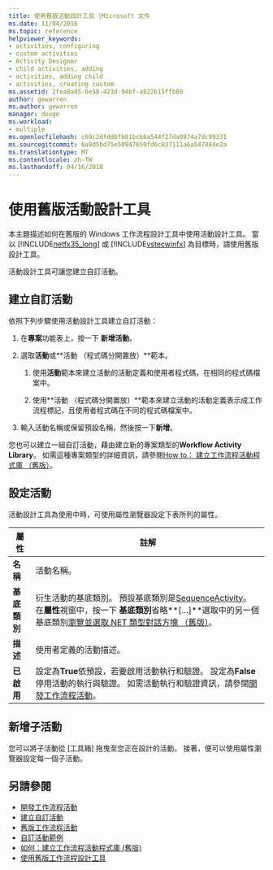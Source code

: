 ```yaml
---
title: 使用舊版活動設計工具 |Microsoft 文件
ms.date: 11/04/2016
ms.topic: reference
helpviewer_keywords:
- activities, configuring
- custom activities
- Activity Designer
- child activities, adding
- activities, adding child
- activities, creating custom
ms.assetid: 2fea8a05-6e58-423d-94bf-a822b15ffb80
author: gewarren
ms.author: gewarren
manager: douge
ms.workload:
- multiple
ms.openlocfilehash: c69c2dfdd6fb81bcb6a544f27da0874a7dc99331
ms.sourcegitcommit: 6a9d5bd75e50947659fd6c837111a6a547884e2a
ms.translationtype: MT
ms.contentlocale: zh-TW
ms.lasthandoff: 04/16/2018
---
```

# <a name="using-the-legacy-activity-designer"></a>使用舊版活動設計工具
本主題描述如何在舊版的 Windows 工作流程設計工具中使用活動設計工具。 當以 [!INCLUDE[netfx35_long](../workflow-designer/includes/netfx35_long_md.md)] 或 [!INCLUDE[vstecwinfx](../workflow-designer/includes/vstecwinfx_md.md)] 為目標時，請使用舊版設計工具。

 活動設計工具可讓您建立自訂活動。

## <a name="creating-a-custom-activity"></a>建立自訂活動
 依照下列步驟使用活動設計工具建立自訂活動：

1.  在**專案**功能表上，按一下 **新增活動**。

2.  選取**活動**或**活動 （程式碼分開置放）**範本。

    1.  使用**活動**範本來建立活動的活動定義和使用者程式碼，在相同的程式碼檔案中。

    2.  使用**活動 （程式碼分開置放）**範本來建立活動的活動定義表示成工作流程標記，且使用者程式碼在不同的程式碼檔案中。

3.  輸入活動名稱或保留預設名稱，然後按一下**新增**。

 您也可以建立一組自訂活動，藉由建立新的專案類型的**Workflow Activity Library**。 如需這種專案類型的詳細資訊，請參閱[How to： 建立工作流程活動程式庫 （舊版）](../workflow-designer/how-to-create-a-workflow-activity-library-legacy.md)。

## <a name="configuring-an-activity"></a>設定活動
 活動設計工具為使用中時，可使用屬性瀏覽器設定下表所列的屬性。

|屬性|註解|
|--------------|--------------|
|**名稱**|活動名稱。|
|**基底類別**|衍生活動的基底類別。 預設基底類別是[SequenceActivity](http://go.microsoft.com/fwlink?LinkID=65020)。 在**屬性**視窗中，按一下 **基底類別**省略**[…]**選取中的另一個基底類別[瀏覽並選取.NET 類型對話方塊 （舊版）](../workflow-designer/browse-and-select-a-dotnet-type-dialog-box-legacy.md)。|
|**描述**|使用者定義的活動描述。|
|**已啟用**|設定為**True**依預設，若要啟用活動執行和驗證。 設定為**False**停用活動的執行與驗證。 如需活動執行和驗證資訊，請參閱[開發工作流程活動](http://go.microsoft.com/fwlink?LinkID=65024)。|

## <a name="adding-child-activities"></a>新增子活動
 您可以將子活動從 [工具箱] 拖曳至您正在設計的活動。 接著，便可以使用屬性瀏覽器設定每一個子活動。

## <a name="see-also"></a>另請參閱

- [開發工作流程活動](http://go.microsoft.com/fwlink?LinkID=65024)
- [建立自訂活動](http://go.microsoft.com/fwlink?LinkID=65021)
- [舊版工作流程活動](../workflow-designer/legacy-workflow-activities.md)
- [自訂活動範例](http://go.microsoft.com/fwlink?LinkID=65022)
- [如何：建立工作流程活動程式庫 (舊版)](../workflow-designer/how-to-create-a-workflow-activity-library-legacy.md)
- [使用舊版工作流程設計工具](../workflow-designer/using-the-legacy-workflow-designer.md)